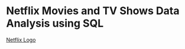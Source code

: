 # Netflix Movies and TV Shows Data Analysis using SQL
[Netflix Logo](https://github.com/aayushh20/netflix_sql_project/blob/main/Netflix_logo.png)
